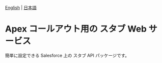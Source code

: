 [English](README.md) | [日本語](README.ja.md)

# Apex コールアウト用の スタブ Web サービス
簡単に設定できる Salesforce 上の スタブ API パッケージです。